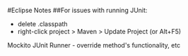 #Eclipse Notes
##For issues with running JUnit:

- delete .classpath
- right-click project > Maven > Update Project (or Alt+F5)

Mockito JUnit Runner - override method's functionality, etc